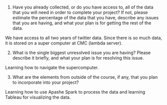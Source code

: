1. Have you already collected, or do you have access to, all of the data that you will need in order to complete your project? If not, please estimate the percentage of the data that you have, describe any issues that you are having, and what your plan is for getting the rest of the data.

We have access to all two years of twitter data. Since there is so much data, it is stored on a super computer at CMC (lambda server). 

2. What is the single biggest unresolved issue you are having? Please describe it briefly, and what your plan is for resolving this issue.

Learning how to navigate the supercomputer.

3. What are the elements from outside of the course, if any, that you plan to incorporate into your project?

Learning how to use Apashe Spark to process the data and learning Tableau for visualizing the data.
